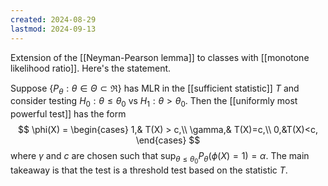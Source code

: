 ```yaml
---
created: 2024-08-29
lastmod: 2024-09-13
---
```


Extension of the [[Neyman-Pearson lemma]] to classes with [[monotone likelihood ratio]]. Here's the statement.

Suppose $\{P_\theta:\theta\in\Theta\subset\Re\}$ has MLR in the [[sufficient statistic]] $T$ and consider testing  $H_0: \theta \leq \theta_0$ vs $H_1: \theta>\theta_0$. Then the [[uniformly most powerful test]] has the form
$$
\phi(X) = \begin{cases}
1,& T(X) > c,\\
\gamma,& T(X)=c,\\
0,&T(X)<c,
\end{cases}
$$
where $\gamma$ and $c$ are chosen such that $\sup_{\theta\leq \theta_0}P_\theta(\phi(X) = 1)=\alpha$. The main takeaway is that the test is a threshold test based on the statistic $T$. 